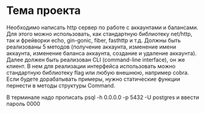 # Тема проекта
Необходимо написать http сервер по работе с аккаунтами и балансами. Для этого можно использовать, как стандартную библиотеку net/http, так и фрейворки echo, gin-gonic, fiber, fasthttp и т.д. Должны быть реализованы 5 методов (получение аккаунта, изменение имени аккаунта, изменение баланса аккаунта, создание и удаление аккаунта). Далее должен быть реализован CLI (command-line interface), он же клиент. В нем для реализации интерфейса использовать можно стандартную библиотеку flag или любую внешнюю, например cobra. Если будете дорабатывать примеры, нужно статические функции пернести в методы структуры Command.

В терминале надо прописать 
psql -h 0.0.0.0 -p 5432 -U postgres
и ввести пароль 0000
